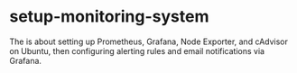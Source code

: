 # setup-monitoring-system
The is about setting up Prometheus, Grafana, Node Exporter, and cAdvisor on Ubuntu, then configuring alerting rules and email notifications via Grafana.
